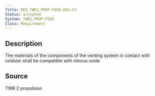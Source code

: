 ```yaml
---
Title: REQ.TWR2.PROP-FEED.DES.23
Status: accepted
System: TWR2.PROP-FEED
Class: Requirement
---
```


## Description

The materials of the components of the venting system in contact with oxidizer shall be compatible with nitrous oxide

## Source

TWR 2 propulsion
